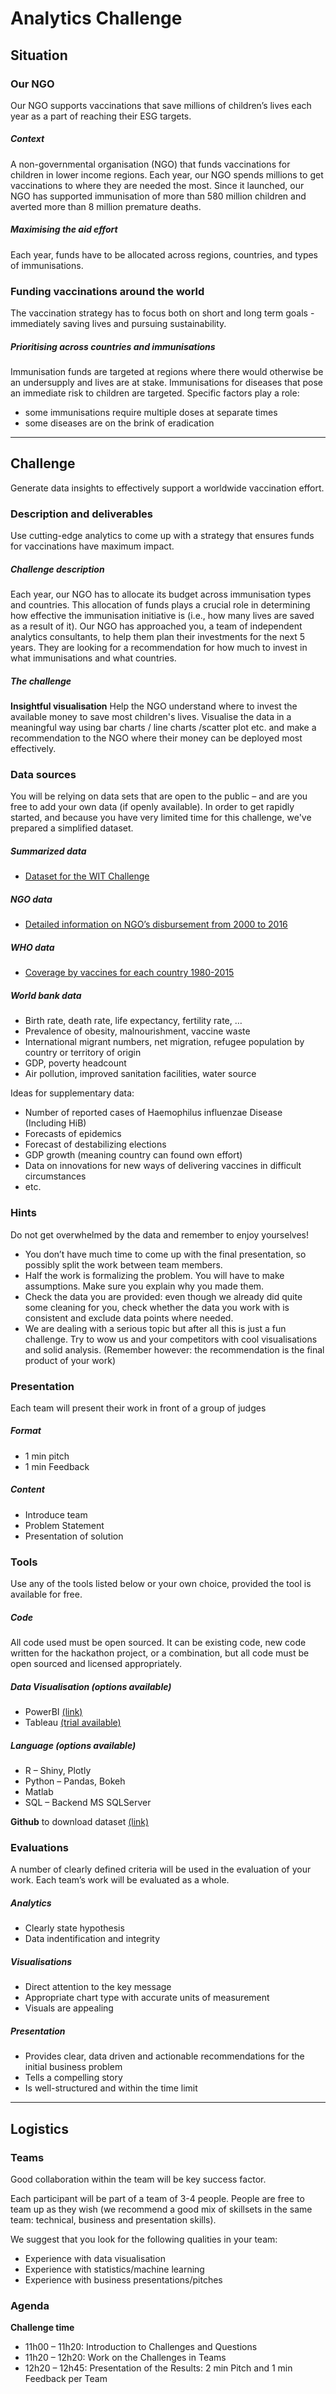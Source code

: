 ﻿# Analytics Challenge

## Situation

### Our NGO
Our NGO supports vaccinations that save millions of children’s lives each year as a part of reaching their ESG targets.

##### Context
A non-governmental organisation (NGO) that funds vaccinations for children in lower income regions.
Each year, our NGO spends millions to get vaccinations to where they are needed the most.
Since it launched, our NGO has supported immunisation of more than 580 million children and averted more than 8 million premature deaths. 

##### Maximising the aid effort
Each year, funds have to be allocated across regions, countries, and types of immunisations.


### Funding vaccinations around the world
The vaccination strategy has to focus both on short and long term goals - immediately saving lives and pursuing sustainability.

##### Prioritising across countries and immunisations
Immunisation funds are targeted at regions where there would otherwise be an undersupply and lives are at stake.
Immunisations for diseases that pose an immediate risk to children are targeted.
Specific factors play a role:  

* some immunisations require multiple doses at separate times  
* some diseases are on the brink of eradication  

---  
  
  
## Challenge
Generate data insights to effectively support a worldwide vaccination effort.


### Description and deliverables
Use cutting-edge analytics to come up with a strategy that ensures funds for vaccinations have maximum impact.

##### Challenge description

Each year, our NGO has to allocate its budget across immunisation types and countries. This allocation of funds plays a crucial role in determining how effective the immunisation initiative is (i.e., how many lives are saved as a result of it).
Our NGO has approached you, a team of independent analytics consultants, to help them plan their investments for the next 5 years. They are looking for a recommendation for how much to invest in what immunisations and what countries.

##### The challenge
**Insightful visualisation**
Help the NGO understand where to invest the available money to save most children's lives. Visualise the data in a meaningful way using bar charts / line charts /scatter plot etc. and make a recommendation to the NGO where their money can be deployed most effectively.



### Data sources
You will be relying on data sets that are open to the public – and are you free to add your own data (if openly available). In order to get rapidly started, and because you have very limited time for this challenge, we've prepared a simplified dataset.

##### Summarized data  
* [Dataset for the WIT Challenge](https://github.com/DeloitteHackathon/AnalyticsChallenge/blob/master/Data/Dataset%20for%20the%20WIT%20Challenge%20.csv)

##### NGO data  
* [Detailed information on NGO’s disbursement from 2000 to 2016](https://github.com/DeloitteHackathon/AnalyticsChallenge/blob/master/Data/NGO_DataDisbursement.csv)


##### WHO data  
* [Coverage by vaccines for each country 1980-2015](https://github.com/DeloitteHackathon/AnalyticsChallenge/blob/master/Data/WHO_Coverage_estimates.csv)  


##### World bank data
* Birth rate, death rate, life expectancy, fertility rate, …
* Prevalence of obesity, malnourishment, vaccine waste
* International migrant numbers, net migration, refugee population by country or territory of origin 
* GDP, poverty headcount
* Air pollution, improved sanitation facilities, water source


Ideas for supplementary data:
* Number of reported cases of Haemophilus influenzae Disease (Including HiB)  
* Forecasts of epidemics  
* Forecast of destabilizing elections
* GDP growth (meaning country can found own effort)
* Data on innovations for new ways of delivering vaccines in difficult circumstances 
* etc.



### Hints
Do not get overwhelmed by the data and remember to enjoy yourselves!

* You don’t have much time to come up with the final presentation, so possibly split the work between team members.
* Half the work is formalizing the problem. You will have to make assumptions. Make sure you explain why you made them.
* Check the data you are provided: even though we already did quite some cleaning for you, check whether the data you work with is consistent and exclude data points where needed.
* We are dealing with a serious topic but after all this is just a fun challenge. Try to wow us and your competitors with cool visualisations and solid analysis. (Remember however: the recommendation is the final product of your work) 


### Presentation
Each team will present their work in front of a group of judges

##### Format
* 1 min pitch
* 1 min Feedback

##### Content
* Introduce team
* Problem Statement
* Presentation of solution



### Tools
Use any of the tools listed below or your own choice, provided the tool is available for free. 

##### Code
All code used must be open sourced. It can be existing code, new code written for the hackathon project, or a combination, but all code must be open sourced and licensed appropriately.


##### Data Visualisation (options available)
* PowerBI [(link)](https://powerbi.microsoft.com/en-us/)
* Tableau [(trial available)](https://www.tableau.com/academic/students)

##### Language (options available)
* R – Shiny, Plotly
* Python – Pandas, Bokeh
* Matlab 
* SQL – Backend MS SQLServer  
  

**Github** to download dataset [(link)](https://github.com/DeloitteHackathon/AnalyticsChallenge/Data)  


### Evaluations
A number of clearly defined criteria will be used in the evaluation of your work. Each team’s work will be evaluated as a whole.

##### Analytics
* Clearly state hypothesis
* Data indentification and integrity

##### Visualisations
* Direct attention to the key message
* Appropriate chart type with accurate units of measurement
* Visuals are appealing

##### Presentation
* Provides clear, data driven and actionable recommendations for the initial business problem
* Tells a compelling story
* Is well-structured and within the time limit




---

## Logistics

### Teams  
Good collaboration within the team will be key success factor. 

Each participant will be part of a team of 3-4 people.
People are free to team up as they wish (we recommend a good mix of skillsets in the same team: technical, business and presentation skills). 

We suggest that you look for the following qualities in your team:
* Experience with data visualisation
* Experience with statistics/machine learning
* Experience with business presentations/pitches


### Agenda

**Challenge time** 
* 11h00 – 11h20: Introduction to Challenges and Questions
* 11h20 – 12h20: Work on the Challenges in Teams 
* 12h20 – 12h45: Presentation of the Results: 2 min Pitch and 1 min Feedback per Team
